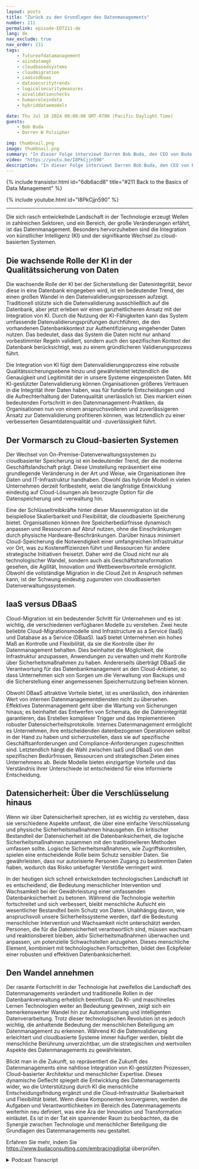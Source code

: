 ```yaml
---
layout: posts
title: "Zurück zu den Grundlagen des Datenmanagements"
number: 211
permalink: episode-EDT211-de
lang: de
nav_exclude: true
nav_order: 211
tags:
    - futureofdatamanagement
    - aiindatamgt
    - cloudbasedsystems
    - cloudmigration
    - iaasvsdbaas
    - datasecuritytrends
    - logicalsecuritymeasures
    - aivalidationchecks
    - humanroleindata
    - hybriddataemodels

date: Thu Jul 18 2024 00:00:00 GMT-0700 (Pacific Daylight Time)
guests:
    - Bob Buda
    - Darren W Pulsipher

img: thumbnail.png
image: thumbnail.png
summary: "In dieser Folge interviewt Darren Bob Buda, den CEO von Buda Consulting. Sie tauchen in die Grundlagen des Datenmanagements ein, die auch bei der raschen Entwicklung der Technologie von entscheidender Bedeutung bleiben. Die Integration von KI und der Übergang zu cloudbasierten Systemen verändern die Praktiken des Datenmanagements. Diese Fortschritte verbessern die Datenvalidierung und Skalierbarkeit und bieten Unternehmen eine verbesserte Genauigkeit, Effizienz und Flexibilität im Umgang mit ihren Daten."
video: "https://youtu.be/I8PkCjjn590"
description: "In dieser Folge interviewt Darren Bob Buda, den CEO von Buda Consulting. Sie tauchen in die Grundlagen des Datenmanagements ein, die auch bei der raschen Entwicklung der Technologie von entscheidender Bedeutung bleiben. Die Integration von KI und der Übergang zu cloudbasierten Systemen verändern die Praktiken des Datenmanagements. Diese Fortschritte verbessern die Datenvalidierung und Skalierbarkeit und bieten Unternehmen eine verbesserte Genauigkeit, Effizienz und Flexibilität im Umgang mit ihren Daten."
---
```


<div>
{% include transistor.html id="6db6acd8" title="#211 Back to the Basics of Data Management" %}

{% include youtube.html id="I8PkCjjn590" %}
</div>

---

Die sich rasch entwickelnde Landschaft in der Technologie erzeugt Wellen in zahlreichen Sektoren, und ein Bereich, der große Veränderungen erfährt, ist das Datenmanagement. Besonders hervorzuheben sind die Integration von künstlicher Intelligenz (KI) und der signifikante Wechsel zu cloud-basierten Systemen.

## Die wachsende Rolle der KI in der Qualitätssicherung von Daten

Die wachsende Rolle der KI bei der Sicherstellung der Datenintegrität, bevor diese in eine Datenbank eingegeben wird, ist ein bedeutender Trend, der einen großen Wandel in den Datenvalidierungsprozessen aufzeigt. Traditionell stützte sich die Datenvalidierung ausschließlich auf die Datenbank, aber jetzt erleben wir einen ganzheitlicheren Ansatz mit der Integration von KI. Durch die Nutzung der KI-Fähigkeiten kann das System umfassende Datenvalidierungsprüfungen durchführen, die den vorhandenen Datenbankkontext zur Authentifizierung eingehender Daten nutzen. Das bedeutet, dass das System die Daten nicht nur anhand vorbestimmter Regeln validiert, sondern auch den spezifischen Kontext der Datenbank berücksichtigt, was zu einem gründlicheren Validierungsprozess führt.

Die Integration von KI fügt dem Datenvalidierungsprozess eine robuste Qualitätssicherungsebene hinzu und gewährleistet letztendlich die Genauigkeit und Legitimität der in unsere Systeme eingespeisten Daten. Mit KI-gestützter Datenvalidierung können Organisationen größeres Vertrauen in die Integrität ihrer Daten haben, was für fundierte Entscheidungen und die Aufrechterhaltung der Datenqualität unerlässlich ist. Dies markiert einen bedeutenden Fortschritt in den Datenmanagement-Praktiken, da Organisationen nun von einem anspruchsvolleren und zuverlässigeren Ansatz zur Datenvalidierung profitieren können, was letztendlich zu einer verbesserten Gesamtdatenqualität und -zuverlässigkeit führt.

## Der Vormarsch zu Cloud-basierten Systemen

Der Wechsel von On-Premise-Datenverwaltungssystemen zu cloudbasierter Speicherung ist ein bedeutender Trend, der die moderne Geschäftslandschaft prägt. Diese Umstellung repräsentiert eine grundlegende Veränderung in der Art und Weise, wie Organisationen ihre Daten und IT-Infrastruktur handhaben. Obwohl das hybride Modell in vielen Unternehmen derzeit fortbesteht, weist die langfristige Entwicklung eindeutig auf Cloud-Lösungen als bevorzugte Option für die Datenspeicherung und -verwaltung hin.

Eine der Schlüsseltreibkräfte hinter dieser Massenmigration ist die beispiellose Skalierbarkeit und Flexibilität, die cloudbasierte Speicherung bietet. Organisationen können ihre Speicherbedürfnisse dynamisch anpassen und Ressourcen auf Abruf nutzen, ohne die Einschränkungen durch physische Hardware-Beschränkungen. Darüber hinaus minimiert Cloud-Speicherung die Notwendigkeit einer umfangreichen Infrastruktur vor Ort, was zu Kosteneffizienzen führt und Ressourcen für andere strategische Initiativen freisetzt. Daher wird die Cloud nicht nur als technologischer Wandel, sondern auch als Geschäftstransformation gesehen, die Agilität, Innovation und Wettbewerbsvorteile ermöglicht. Obwohl die vollständige Migration in die Cloud Zeit in Anspruch nehmen kann, ist der Schwung eindeutig zugunsten von cloudbasierten Datenverwaltungssystemen.

## IaaS versus DBaaS

Cloud-Migration ist ein bedeutender Schritt für Unternehmen und es ist wichtig, die verschiedenen verfügbaren Modelle zu verstehen. Zwei heute beliebte Cloud-Migrationsmodelle sind Infrastructure as a Service (IaaS) und Database as a Service (DBaaS). IaaS bietet Unternehmen ein hohes Maß an Kontrolle und Flexibilität, da sie die Kontrolle über ihr Datenmanagement behalten. Dies beinhaltet die Möglichkeit, die Infrastruktur anzupassen, Anwendungen zu verwalten und mehr Kontrolle über Sicherheitsmaßnahmen zu haben. Andererseits überträgt DBaaS die Verantwortung für das Datenbankmanagement an den Cloud-Anbieter, so dass Unternehmen sich von Sorgen um die Verwaltung von Backups und die Sicherstellung einer angemessenen Speichernutzung befreien können.

Obwohl DBaaS attraktive Vorteile bietet, ist es unerlässlich, den inhärenten Wert von internen Datenmanagementdiensten nicht zu übersehen. Effektives Datenmanagement geht über die Wartung von Sicherungen hinaus; es beinhaltet das Entwerfen von Schemata, die die Datenintegrität garantieren, das Erstellen komplexer Trigger und das Implementieren robuster Datensicherheitsprotokolle. Internes Datenmanagement ermöglicht es Unternehmen, ihre entscheidenden datenbezogenen Operationen selbst in der Hand zu haben und sicherzustellen, dass sie auf spezifische Geschäftsanforderungen und Compliance-Anforderungen zugeschnitten sind. Letztendlich hängt die Wahl zwischen IaaS und DBaaS von den spezifischen Bedürfnissen, Ressourcen und strategischen Zielen eines Unternehmens ab. Beide Modelle bieten einzigartige Vorteile und das Verständnis ihrer Unterschiede ist entscheidend für eine informierte Entscheidung.

## Datensicherheit: Über die Verschlüsselung hinaus

Wenn wir über Datensicherheit sprechen, ist es wichtig zu verstehen, dass sie verschiedene Aspekte umfasst, die über eine einfache Verschlüsselung und physische Sicherheitsmaßnahmen hinausgehen. Ein kritischer Bestandteil der Datensicherheit ist die Datenbanksicherheit, die logische Sicherheitsmaßnahmen zusammen mit den traditionelleren Methoden umfassen sollte. Logische Sicherheitsmaßnahmen, wie Zugriffskontrollen, spielen eine entscheidende Rolle beim Schutz sensibler Daten. Sie gewährleisten, dass nur autorisierte Personen Zugang zu bestimmten Daten haben, wodurch das Risiko unbefugter Verstöße verringert wird.

In der heutigen sich schnell entwickelnden technologischen Landschaft ist es entscheidend, die Bedeutung menschlicher Intervention und Wachsamkeit bei der Gewährleistung einer umfassenden Datenbanksicherheit zu betonen. Während die Technologie weiterhin fortschreitet und sich verbessert, bleibt menschliche Aufsicht ein wesentlicher Bestandteil beim Schutz von Daten. Unabhängig davon, wie anspruchsvoll unsere Sicherheitssysteme werden, darf die Bedeutung menschlicher Intervention und Wachsamkeit nicht unterschätzt werden. Personen, die für die Datensicherheit verantwortlich sind, müssen wachsam und reaktionsbereit bleiben, aktiv Sicherheitsmaßnahmen überwachen und anpassen, um potenzielle Schwachstellen anzugehen. Dieses menschliche Element, kombiniert mit technologischen Fortschritten, bildet den Eckpfeiler einer robusten und effektiven Datenbanksicherheit.

## Den Wandel annehmen

Der rasante Fortschritt in der Technologie hat zweifellos die Landschaft des Datenmanagements verändert und traditionelle Rollen in der Datenbankverwaltung erheblich beeinflusst. Da KI- und maschinelles Lernen Technologien weiter an Bedeutung gewinnen, zeigt sich ein bemerkenswerter Wandel hin zur Automatisierung und intelligenten Datenverarbeitung. Trotz dieser technologischen Revolution ist es jedoch wichtig, die anhaltende Bedeutung der menschlichen Beteiligung am Datenmanagement zu erkennen. Während KI die Datenvalidierung erleichtert und cloudbasierte Systeme immer häufiger werden, bleibt die menschliche Berührung unverzichtbar, um die strategischen und wertvollen Aspekte des Datenmanagements zu gewährleisten.

Blickt man in die Zukunft, so repräsentiert die Zukunft des Datenmanagements eine nahtlose Integration von KI-gestützten Prozessen, Cloud-basierter Architektur und menschlicher Expertise. Dieses dynamische Geflecht spiegelt die Entwicklung des Datenmanagements wider, wo die Unterstützung durch KI die menschliche Entscheidungsfindung ergänzt und die Cloud-Infrastruktur Skalierbarkeit und Flexibilität bietet. Wenn diese Komponenten konvergieren, werden die Aufgaben und Verantwortlichkeiten im Bereich des Datenmanagements weiterhin neu definiert, was eine Ära der Innovation und Transformation einläutet. Es ist in der Tat ein spannender Raum zu beobachten, da die Synergie zwischen Technologie und menschlicher Beteiligung die Grundlagen des Datenmanagements neu gestaltet.

Erfahren Sie mehr, indem Sie https://www.budaconsulting.com/embracingdigital überprüfen.



<details>
<summary> Podcast Transcript </summary>

<p></p>

</details>
